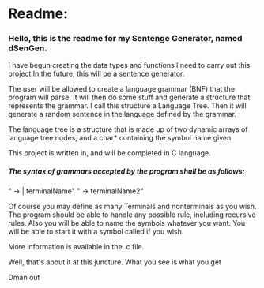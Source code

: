 # Readme:

### Hello, this is the readme for my Sentenge Generator, named dSenGen.

I have begun creating the data types and functions I need to carry out this project
In the future, this will be a sentence generator.

The user will be allowed to create a language grammar (BNF) that the program will parse.  It will then do some stuff and generate a structure that represents the grammar.  I call this structure a Language Tree.  Then it will generate a random sentence in the language defined by the grammar.

The language tree is a structure that is made up of two dynamic arrays of language tree nodes, and a char* containing the symbol name given.

This project is written in, and will be completed in C language.

##### The syntax of grammars accepted by the program shall be as follows:
"<Start> -> <NonTerminalName> | terminalName"
"<NonTerminalName> -> terminalName2"

Of course you may define as many Terminals and nonterminals as you wish.  The program should be able to handle any possible rule, including recursive rules.  Also you will be able to name the symbols whatever you want.  You will be able to start it with a symbol called <end> if you wish.

More information is available in the .c file.

Well, that's about it at this juncture.  What you see is what you get

Dman out
